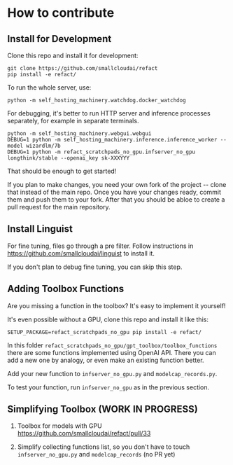# How to contribute

## Install for Development

Clone this repo and install it for development:

```commandline
git clone https://github.com/smallcloudai/refact
pip install -e refact/
```

To run the whole server, use:

```commandline
python -m self_hosting_machinery.watchdog.docker_watchdog
```

For debugging, it's better to run HTTP server and inference processes separately, for example in
separate terminals.

```commandline
python -m self_hosting_machinery.webgui.webgui
DEBUG=1 python -m self_hosting_machinery.inference.inference_worker --model wizardlm/7b
DEBUG=1 python -m refact_scratchpads_no_gpu.infserver_no_gpu longthink/stable --openai_key sk-XXXYYY
```

That should be enough to get started!

If you plan to make changes, you need your own fork of the project -- clone that instead of
the main repo. Once you have your changes ready, commit them and push them to your fork. After
that you should be abloe to create a pull request for the main repository.


## Install Linguist

For fine tuning, files go through a pre filter. Follow instructions in
https://github.com/smallcloudai/linguist
to install it.

If you don't plan to debug fine tuning, you can skip this step.


## Adding Toolbox Functions

Are you missing a function in the toolbox? It's easy to implement it yourself!

It's even possible without a GPU, clone this repo and install it like this:

```
SETUP_PACKAGE=refact_scratchpads_no_gpu pip install -e refact/
```

In this folder `refact_scratchpads_no_gpu/gpt_toolbox/toolbox_functions` there are some
functions implemented using OpenAI API. There you can add a new one by analogy, or even
make an existing function better.

Add your new function to `infserver_no_gpu.py` and `modelcap_records.py`.

To test your function, run `infserver_no_gpu` as in the previous section.


## Simplifying Toolbox (WORK IN PROGRESS)

1. Toolbox for models with GPU https://github.com/smallcloudai/refact/pull/33

2. Simplify collecting functions list, so you don't have to touch `infserver_no_gpu.py` and `modelcap_records` (no PR yet)

